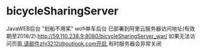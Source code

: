 ﻿# bicycleSharingServer
JavaWEB后台
"划船不用桨"
wofi单车后台
已部署到阿里云服务器访问地址(有效期至2018/2):http://59.110.238.9:8080/bicycleSharingServer_war/
如果无法访问页面,请邮件zhj3212j@outlook.com开启,有时服务器会异常关闭

